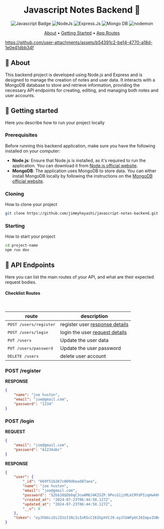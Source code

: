 <h1 align="center" style="font-weight: bold;">Javascript Notes Backend 📝</h1>

<p align="center">
  <img src="https://img.shields.io/badge/Javascript-000?style=for-the-badge&logo=javascript" alt="Javascript Badge"/>
  <img src="https://img.shields.io/badge/node.js-6DA55F?style=for-the-badge&logo=node.js&logoColor=white" alt="NodeJs"/>
  <img src="https://img.shields.io/badge/express.js-%23404d59.svg?style=for-the-badge&logo=express&logoColor=%2361DAFB" alt="Express.Js"/>
  <img src="https://img.shields.io/badge/MongoDB-%234ea94b.svg?style=for-the-badge&logo=mongodb&logoColor=white" alt="Mongo DB"/>
  <img src="https://img.shields.io/badge/NODEMON-%23323330.svg?style=for-the-badge&logo=nodemon&logoColor=%BBDEAD" alt="nodemon"/>
</p>

<p align="center">
 <a href="#about">About</a> • 
 <a href="#started">Getting Started</a> • 
 <a href="#started">App Routes</a>
</p>

https://github.com/user-attachments/assets/b54391c2-be14-4770-a18d-1e0e41dbb34f

<h2 id="started">📌 About</h2>

This backend project is developed using Node.js and Express and is designed to manage the creation of notes and user data. It interacts with a MongoDB database to store and retrieve information, providing the necessary API endpoints for creating, editing, and managing both notes and user accounts.


<h2 id="started">🚀 Getting started</h2>

Here you describe how to run your project locally

<h3>Prerequisites</h3>

Before running this backend application, make sure you have the following installed on your computer:

- **Node.js**: Ensure that Node.js is installed, as it's required to run the application. You can download it from [Node.js official website](https://nodejs.org/).
- **MongoDB**: The application uses MongoDB to store data. You can either install MongoDB locally by following the instructions on the [MongoDB official website](https://www.mongodb.com/try/download/community).

<h3>Cloning</h3>

How to clone your project

```bash
git clone https://github.com/jimmyhayashi/javascript-notes-backend.git
```

<h3>Starting</h3>

How to start your project

```bash
cd project-name
npm run dev
``````

<h2 id="routes">📍 API Endpoints</h2>

Here you can list the main routes of your API, and what are their expected request bodies.

<h4>Checklist Routes</h4>​

| route               | description                                          
|----------------------|-----------------------------------------------------
| <kbd>POST /users/register</kbd>  | register user [response details](#get-auth-detail)
| <kbd>POST /users/login</kbd>     |  login the user [request details](#post-auth-detail)
| <kbd>PUT /users</kbd>          |  Update the user data
| <kbd>PUT /users/password</kbd> |  Update the user password
| <kbd>DELETE /users</kbd>       |  delete user account


<h3 id="get-auth-detail">POST /register</h3>

**RESPONSE**
```json
{
    "name": "joe huston",
    "email": "joe@gmail.com",
    "password": "1234"
}
```

<h3 id="post-auth-detail">POST /login</h3>

**REQUEST**
```json
{
    "email": "joe@gmail.com",
    "password": "A1234abc"
}
```

**RESPONSE**
```json
{
    "user": {
        "_id": "669f516267c009dbead87aea",
        "name": "joe huston",
        "email": "joe@gmail.com",
        "password": "$2b$10$Db8qC3cwAM6J4K2SZP.9PecG1jzMLkCMfdPIzqHwkHv0pbAPPb.S2",
        "created_at": "2024-07-23T06:44:50.127Z",
        "updated_at": "2024-07-23T06:44:50.127Z",
        "__v": 0
    },
    "token": "eyJhbGciOiJIUzI1NiIsInR5cCI6IkpXVCJ9.eyJlbWFpbCI6ImpvZUBnbWFpbC5jb20iLCJpYXQiOjE3MjMwMDgwOTIsImV4cCI6MTcyMzg3MjA5Mn0.rbtNNFuftaP1LrTOB0rKn5cd3sMclI_X0UCE3spDKjU"
}
```
